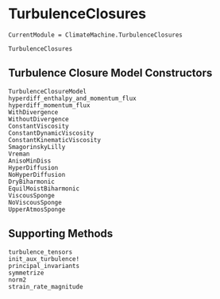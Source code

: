 # TurbulenceClosures

```@meta
CurrentModule = ClimateMachine.TurbulenceClosures
```

```@docs
TurbulenceClosures
```

## Turbulence Closure Model Constructors

```@docs
TurbulenceClosureModel
hyperdiff_enthalpy_and_momentum_flux
hyperdiff_momentum_flux
WithDivergence
WithoutDivergence
ConstantViscosity
ConstantDynamicViscosity
ConstantKinematicViscosity
SmagorinskyLilly
Vreman
AnisoMinDiss
HyperDiffusion
NoHyperDiffusion
DryBiharmonic
EquilMoistBiharmonic
ViscousSponge
NoViscousSponge
UpperAtmosSponge
```

## Supporting Methods

```@docs
turbulence_tensors
init_aux_turbulence!
principal_invariants
symmetrize
norm2
strain_rate_magnitude
```
